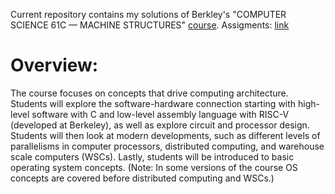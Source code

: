 Current repository contains my solutions of Berkley's "COMPUTER SCIENCE 61C — MACHINE STRUCTURES" [course](https://hkn.eecs.berkeley.edu/courseguides/CS/61C). Assigments: [link](https://inst.eecs.berkeley.edu//~cs61c/sp15/)

# Overview:
The course focuses on concepts that drive computing architecture. Students will explore the software-hardware connection starting with high-level software with C and low-level assembly language with RISC-V (developed at Berkeley), as well as explore circuit and processor design. Students will then look at modern developments, such as different levels of parallelisms in computer processors, distributed computing, and warehouse scale computers (WSCs). Lastly, students will be introduced to basic operating system concepts. (Note: In some versions of the course OS concepts are covered before distributed computing and WSCs.)
